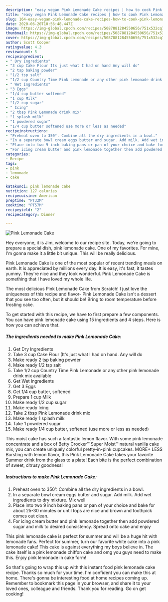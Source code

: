 ```yaml
---
description: "easy vegan Pink Lemonade Cake recipes | how to cook Pink Lemonade Cake"
title: "easy vegan Pink Lemonade Cake recipes | how to cook Pink Lemonade Cake"
slug: 164-easy-vegan-pink-lemonade-cake-recipes-how-to-cook-pink-lemonade-cake
date: 2020-06-20T10:56:48.447Z
image: https://img-global.cpcdn.com/recipes/5087881284550656/751x532cq70/pink-lemonade-cake-recipe-main-photo.jpg
thumbnail: https://img-global.cpcdn.com/recipes/5087881284550656/751x532cq70/pink-lemonade-cake-recipe-main-photo.jpg
cover: https://img-global.cpcdn.com/recipes/5087881284550656/751x532cq70/pink-lemonade-cake-recipe-main-photo.jpg
author: Scott Cooper
ratingvalue: 4.3
reviewcount: 5
recipeingredient:
- " Dry Ingredients"
- "3 cup Cake Flour Its just what I had on hand Any will do"
- "2 tsp baking powder"
- "1/2 tsp salt"
- "1/2 cup Country Time Pink Lemonade or any other pink lemonade drink mix available"
- " Wet Ingredients"
- "3 Eggs"
- "1/4 cup butter softened"
- "1 cup Milk"
- "1/2 cup sugar"
- " Icing"
- "2 tbsp Pink Lemonade drink mix"
- "1 splash milk"
- "1 powdered sugar"
- "1/4 cup butter softened use more or less as needed"
recipeinstructions:
- "Preheat oven to 350°. Combine all the dry ingredients in a bowl."
- "In a separate bowl cream eggs butter and sugar. Add milk. Add wet ingredients to dry mixture. Mix well"
- "Place into two 9 inch baking pans or pan of your choice and bake for about 25-30 minutes or until tops are nice and brown and toothpick comes out clean."
- "For icing cream butter and pink lemonade together then add powdered sugar and milk to desired consistency. Spread onto cake and enjoy"
categories:
- Recipe
tags:
- pink
- lemonade
- cake

katakunci: pink lemonade cake 
nutrition: 127 calories
recipecuisine: American
preptime: "PT32M"
cooktime: "PT57M"
recipeyield: "2"
recipecategory: Dinner

---
```



![Pink Lemonade Cake](https://img-global.cpcdn.com/recipes/5087881284550656/751x532cq70/pink-lemonade-cake-recipe-main-photo.jpg)

Hey everyone, it is Jim, welcome to our recipe site. Today, we're going to prepare a special dish, pink lemonade cake. One of my favorites. For mine, I'm gonna make it a little bit unique. This will be really delicious.

Pink Lemonade Cake is one of the most popular of recent trending meals on earth. It is appreciated by millions every day. It is easy, it's fast, it tastes yummy. They're nice and they look wonderful. Pink Lemonade Cake is something that I have loved my whole life.

The most delicious Pink Lemonade Cake from Scratch! I just love the uniqueness of this recipe and flavor- Pink Lemonade Cake isn&#39;t a dessert that you see too often, but it should be! Bring to room temperature before frosting cake.


To get started with this recipe, we have to first prepare a few components. You can have pink lemonade cake using 15 ingredients and 4 steps. Here is how you can achieve that.

<!--inarticleads1-->

##### The ingredients needed to make Pink Lemonade Cake:

1. Get  Dry Ingredients
1. Take 3 cup Cake Flour (It&#39;s just what I had on hand. Any will do
1. Make ready 2 tsp baking powder
1. Make ready 1/2 tsp salt
1. Take 1/2 cup Country Time Pink Lemonade or any other pink lemonade drink mix available
1. Get  Wet Ingredients
1. Get 3 Eggs
1. Get 1/4 cup butter, softened
1. Prepare 1 cup Milk
1. Make ready 1/2 cup sugar
1. Make ready  Icing
1. Take 2 tbsp Pink Lemonade drink mix
1. Make ready 1 splash milk
1. Take 1 powdered sugar
1. Make ready 1/4 cup butter, softened (use more or less as needed)


This moist cake has such a fantastic lemon flavor. With some pink lemonade concentrate and a box of Betty Crocker™ Super Moist™ natural vanilla cake mix, you can create uniquely colorful pretty-in-pink cupcakes. MORE+ LESS Bursting with lemon flavor, this Pink Lemonade Cake takes your favorite Summer drink from the glass to a plate! Each bite is the perfect combination of sweet, citrusy goodness! 

<!--inarticleads2-->

##### Instructions to make Pink Lemonade Cake:

1. Preheat oven to 350°. Combine all the dry ingredients in a bowl.
1. In a separate bowl cream eggs butter and sugar. Add milk. Add wet ingredients to dry mixture. Mix well
1. Place into two 9 inch baking pans or pan of your choice and bake for about 25-30 minutes or until tops are nice and brown and toothpick comes out clean.
1. For icing cream butter and pink lemonade together then add powdered sugar and milk to desired consistency. Spread onto cake and enjoy


This pink lemonade cake is perfect for summer and will be a huge hit with lemonade fans. Perfect for summer, turn our favorite white cake into a pink lemonade cake! This cake is against everything my boys believe in. The cake itself is a pink lemonade chiffon cake and omg you guys need to make this. Enjoy pink lemonade in cake form! 

So that's going to wrap this up with this instant food pink lemonade cake recipe. Thanks so much for your time. I'm confident you can make this at home. There's gonna be interesting food at home recipes coming up. Remember to bookmark this page in your browser, and share it to your loved ones, colleague and friends. Thank you for reading. Go on get cooking!
